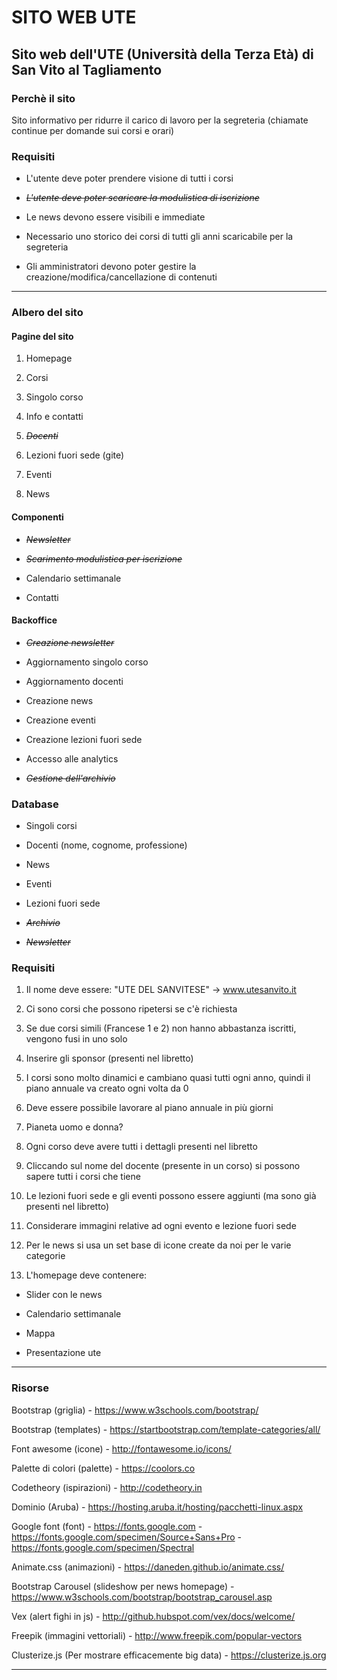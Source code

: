 # SITO WEB UTE
## Sito web dell'UTE (Università della Terza Età) di San Vito al Tagliamento

### Perchè il sito
Sito informativo per ridurre il carico di lavoro per la segreteria (chiamate continue per domande sui corsi e orari)


### Requisiti

* L'utente deve poter prendere visione di tutti i corsi

* ~~_L'utente deve poter scaricare la modulistica di iscrizione_~~

* Le news devono essere visibili e immediate

* Necessario uno storico dei corsi di tutti gli anni scaricabile per la segreteria

* Gli amministratori devono poter gestire la creazione/modifica/cancellazione di contenuti


---

### Albero del sito

#### Pagine del sito

1. Homepage

1. Corsi

1. Singolo corso

1. Info e contatti

1. ~~_Docenti_~~

1. Lezioni fuori sede (gite)

1. Eventi

1. News



#### Componenti

* ~~_Newsletter_~~

* ~~_Scarimento modulistica per iscrizione_~~

* Calendario settimanale

* Contatti

#### Backoffice

* ~~_Creazione newsletter_~~

* Aggiornamento singolo corso

* Aggiornamento docenti

* Creazione news

* Creazione eventi

* Creazione lezioni fuori sede

* Accesso alle analytics

* ~~_Gestione dell'archivio_~~


### Database

* Singoli corsi

* Docenti (nome, cognome, professione)

* News

* Eventi

* Lezioni fuori sede

* ~~_Archivio_~~

* ~~_Newsletter_~~


### Requisiti

1. Il nome deve essere: "UTE DEL SANVITESE" -> www.utesanvito.it

1. Ci sono corsi che possono ripetersi se c'è richiesta

1. Se due corsi simili (Francese 1 e 2) non hanno abbastanza iscritti, vengono fusi in uno solo

1. Inserire gli sponsor (presenti nel libretto)

1. I corsi sono molto dinamici e cambiano quasi tutti ogni anno, quindi il piano annuale va creato ogni volta da 0

1. Deve essere possibile lavorare al piano annuale in più giorni

1. Pianeta uomo e donna?

1. Ogni corso deve avere tutti i dettagli presenti nel libretto

1. Cliccando sul nome del docente (presente in un corso) si possono sapere tutti i corsi che tiene

1. Le lezioni fuori sede e gli eventi possono essere aggiunti (ma sono già presenti nel libretto)

1. Considerare immagini relative ad ogni evento e lezione fuori sede

1. Per le news si usa un set base di icone create da noi per le varie categorie

1. L'homepage deve contenere:

  * Slider con le news
  
  * Calendario settimanale
  
  * Mappa
  
  * Presentazione ute
  

---

### Risorse

Bootstrap (griglia) - https://www.w3schools.com/bootstrap/

Bootstrap (templates) - https://startbootstrap.com/template-categories/all/

Font awesome (icone) - http://fontawesome.io/icons/

Palette di colori (palette) - https://coolors.co

Codetheory (ispirazioni) - http://codetheory.in

Dominio (Aruba) - https://hosting.aruba.it/hosting/pacchetti-linux.aspx

Google font (font) - https://fonts.google.com 
                   - https://fonts.google.com/specimen/Source+Sans+Pro
                   - https://fonts.google.com/specimen/Spectral

Animate.css (animazioni) - https://daneden.github.io/animate.css/

Bootstrap Carousel (slideshow per news homepage) - https://www.w3schools.com/bootstrap/bootstrap_carousel.asp

Vex (alert fighi in js) - http://github.hubspot.com/vex/docs/welcome/

Freepik (immagini vettoriali) - http://www.freepik.com/popular-vectors

Clusterize.js (Per mostrare efficacemente big data) - https://clusterize.js.org

---



